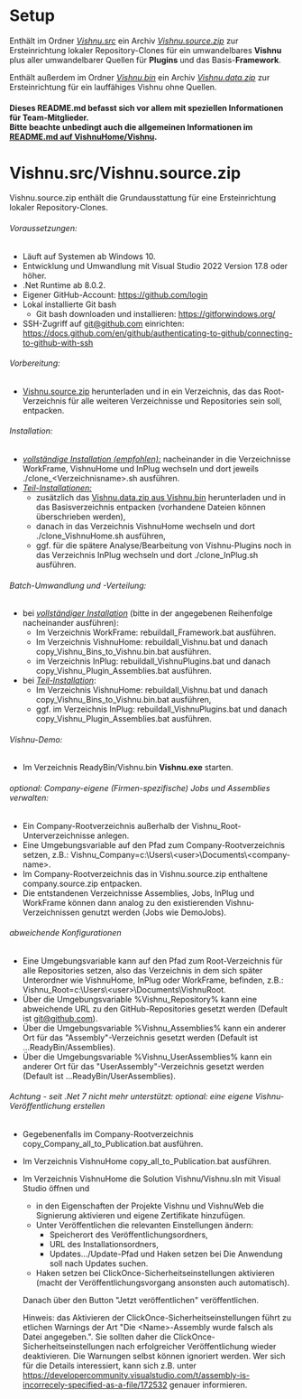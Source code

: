 # Setup
Enthält im Ordner *<u>Vishnu.src</u>* ein Archiv *<u>Vishnu.source.zip</u>* zur Ersteinrichtung lokaler Repository-Clones für ein umwandelbares **Vishnu** plus aller umwandelbarer Quellen für **Plugins** und das Basis-**Framework**.

Enthält außerdem im Ordner *<u>Vishnu.bin</u>* ein Archiv *<u>Vishnu.data.zip</u>* zur Ersteinrichtung für ein lauffähiges Vishnu ohne Quellen.

#### Dieses README.md befasst sich vor allem mit speziellen Informationen für Team-Mitglieder.<br/>Bitte beachte unbedingt auch die allgemeinen Informationen im [README.md auf VishnuHome/Vishnu](https://github.com/VishnuHome/Vishnu).

# Vishnu.src/Vishnu.source.zip
Vishnu.source.zip enthält die Grundausstattung für eine Ersteinrichtung lokaler Repository-Clones.

###### Voraussetzungen:

 - Läuft auf Systemen ab Windows 10.
 - Entwicklung und Umwandlung mit Visual Studio 2022 Version 17.8 oder höher.
 - .Net Runtime ab 8.0.2.
 - Eigener GitHub-Account: https://github.com/login
 - Lokal installierte Git bash
   - Git bash downloaden und installieren:	https://gitforwindows.org/
 - SSH-Zugriff auf git@github.com einrichten: https://docs.github.com/en/github/authenticating-to-github/connecting-to-github-with-ssh

###### Vorbereitung:

 - [Vishnu.source.zip](https://github.com/VishnuHome/Setup/raw/master/Vishnu.src/Vishnu.source.zip) herunterladen und in ein Verzeichnis, das das Root-Verzeichnis für alle weiteren Verzeichnisse und Repositories sein soll, entpacken.

###### Installation:

- <u>*vollständige Installation (empfohlen):*</u> nacheinander in die Verzeichnisse WorkFrame, VishnuHome und InPlug wechseln und dort jeweils ./clone_&lt;Verzeichnisname&gt;.sh ausführen.
- <u>*Teil-Installationen:*</u> 
  - zusätzlich das [Vishnu.data.zip aus Vishnu.bin](https://github.com/VishnuHome/Setup/raw/master/Vishnu.bin/Vishnu.data.zip)
    herunterladen und in das Basisverzeichnis entpacken (vorhandene Dateien können überschrieben werden),
  - danach in das Verzeichnis VishnuHome wechseln und dort ./clone_VishnuHome.sh ausführen,
  - ggf. für die spätere Analyse/Bearbeitung von Vishnu-Plugins noch in das Verzeichnis InPlug wechseln und dort ./clone_InPlug.sh ausführen.

###### Batch-Umwandlung und -Verteilung:

- bei *<u>vollständiger Installation</u>* (bitte in der angegebenen Reihenfolge nacheinander ausführen): 
   - Im Verzeichnis WorkFrame: rebuildall_Framework.bat ausführen.
   - Im Verzeichnis VishnuHome: rebuildall_Vishnu.bat und danach copy_Vishnu_Bins_to_Vishnu.bin.bat ausführen.
   - im Verzeichnis InPlug: rebuildall_VishnuPlugins.bat und danach copy_Vishnu_Plugin_Assemblies.bat ausführen.
- bei *<u>Teil-Installation</u>*: 
   - Im Verzeichnis VishnuHome: rebuildall_Vishnu.bat und danach copy_Vishnu_Bins_to_Vishnu.bin.bat ausführen,
   - ggf. im Verzeichnis InPlug: rebuildall_VishnuPlugins.bat und danach copy_Vishnu_Plugin_Assemblies.bat ausführen.

###### Vishnu-Demo:

- Im Verzeichnis ReadyBin/Vishnu.bin **Vishnu.exe** starten.

###### *optional:* Company-eigene (Firmen-spezifische) Jobs und Assemblies verwalten:

 - Ein Company-Rootverzeichnis außerhalb der Vishnu_Root-Unterverzeichnisse anlegen.
 - Eine Umgebungsvariable auf den Pfad zum Company-Rootverzeichnis setzen, z.B.:
   Vishnu_Company=c:\\Users\\&lt;user&gt;\\Documents\\&lt;company-name>.
 - Im Company-Rootverzeichnis das in Vishnu.source.zip enthaltene company.source.zip entpacken.
 - Die entstandenen Verzeichnisse Assemblies, Jobs, InPlug und WorkFrame können dann analog zu den existierenden Vishnu-Verzeichnissen genutzt werden
   (Jobs wie DemoJobs).

###### *abweichende Konfigurationen*
 - Eine Umgebungsvariable kann auf den Pfad zum Root-Verzeichnis für alle Repositories setzen, also das Verzeichnis in dem sich später Unterordner wie VishnuHome, InPlug oder WorkFrame, befinden, z.B.: Vishnu_Root=c:\\Users\\&lt;user&gt;\\Documents\VishnuRoot.
 - Über die Umgebungsvariable %Vishnu_Repository% kann eine abweichende URL zu den GitHub-Repositories gesetzt werden (Default ist git@github.com).
 - Über die Umgebungsvariable %Vishnu_Assemblies% kann ein anderer Ort für das "Assembly"-Verzeichnis gesetzt werden (Default ist ...ReadyBin/Assemblies).
 - Über die Umgebungsvariable %Vishnu_UserAssemblies% kann ein anderer Ort für das "UserAssembly"-Verzeichnis gesetzt werden (Default ist ...ReadyBin/UserAssemblies).

###### Achtung - seit .Net 7 nicht mehr unterstützt:  *optional:* eine eigene Vishnu-Veröffentlichung erstellen

 - Gegebenenfalls im Company-Rootverzeichnis copy_Company_all_to_Publication.bat ausführen.
 - Im Verzeichnis VishnuHome copy_all_to_Publication.bat ausführen.
 - Im Verzeichnis VishnuHome die Solution Vishnu/Vishnu.sln mit Visual Studio öffnen und
   - in den Eigenschaften der Projekte Vishnu und VishnuWeb die Signierung aktivieren und eigene Zertifikate hinzufügen.
   - Unter Veröffentlichen die relevanten Einstellungen ändern:
     - Speicherort des Veröffentlichungsordners,
     - URL des Installationsordners,
     - Updates.../Update-Pfad und Haken setzen bei Die Anwendung soll nach Updates suchen.
   - Haken setzen bei ClickOnce-Sicherheitseinstellungen aktivieren (macht der Veröffentlichungsvorgang ansonsten auch automatisch).
   
   Danach über den Button "Jetzt veröffentlichen" veröffentlichen.
   
   Hinweis: das Aktivieren der ClickOnce-Sicherheitseinstellungen führt zu etlichen Warnings der Art "Die &lt;Name&gt;-Assembly wurde falsch als Datei angegeben.".
   Sie sollten daher die ClickOnce-Sicherheitseinstellungen nach erfolgreicher Veröffentlichung wieder deaktivieren.
   Die Warnungen selbst können ignoriert werden. Wer sich für die Details interessiert, kann sich z.B. unter
   https://developercommunity.visualstudio.com/t/assembly-is-incorrecely-specified-as-a-file/172532 genauer informieren.

